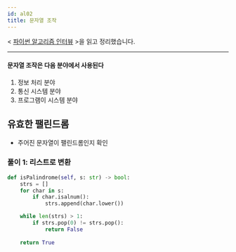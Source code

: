 ```yaml
---
id: al02
title: 문자열 조작
---
```


 < [파이썬 알고리즘 인터뷰](https://www.onlybook.co.kr/entry/algorithm-interview) >을 읽고 정리했습니다.

---

#### 문자열 조작은 다음 분야에서 사용된다
1. 정보 처리 분야
2. 통신 시스템 분야
3. 프로그램이 시스템 분야

## 유효한 팰린드롬
- 주어진 문자열이 팰린드롬인지 확인

### 풀이 1: 리스트로 변환
```python
def isPalindrome(self, s: str) -> bool:
    strs = []
    for char in s:
        if char.isalnum():
            strs.append(char.lower())

    while len(strs) > 1:
        if strs.pop(0) != strs.pop():
            return False
    
    return True
```